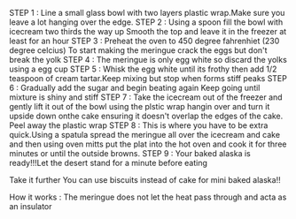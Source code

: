 STEP 1 :
 Line a small glass bowl with two layers plastic wrap.Make 
 sure you leave a lot hanging over the edge.
STEP 2 :
 Using a spoon fill the bowl with icecream two thirds the way up
 Smooth the top and leave it in the freezer at least for an hour
STEP 3 :
 Preheat the oven to 450 degree fahrenhiet (230 degree celcius)
 To start making the meringue crack the eggs but don't break the yolk
STEP 4 :
 The meringue is only egg white so discard the yolks using a egg cup
STEP 5 : 
 Whisk the egg white until its frothy then add 1/2 teaspoon of
 cream tartar.Keep mixing but stop when forms stiff peaks
STEP 6 :
 Gradually add the sugar and begin beating again
 Keep going until mixture is shiny and stiff
STEP 7 :
 Take the icecream out of the freezer and gently lift it out of the bowl
 using the plstic wrap hangin over and turn it upside down onthe cake
 ensuring it doesn't overlap the edges of the cake. Peel away the plastic wrap
STEP 8 :
 This is where you have to be extra quick.Using a spatula spread the meringue 
 all over the icecream and cake and then using oven mitts put the plat into the
 hot oven and cook it for three minutes or until the outside browns.
STEP 9 :
 Your baked alaska is ready!!!Let the desert stand for a minute before eating

 Take it further 
    You can use biscuits instead of cake for mini baked alaska!!  

 How it works :
  The meringue does not let the heat pass through and acta as an insulator   